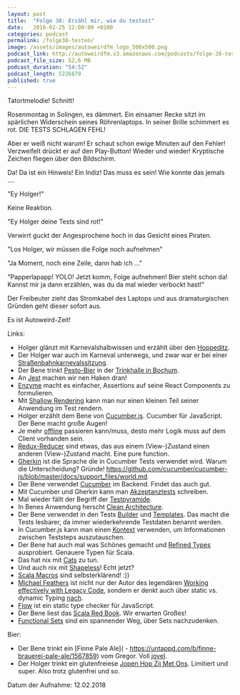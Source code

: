 ```yaml
---
layout: post
title:  "Folge 38: Erzähl mir, wie du testest"
date:   2018-02-25 12:00:00 +0100
categories: podcast
permalink: /folge38-testen/
image: /assets/images/autoweirdfm_logo_500x500.png
podcast_link: http://autoweirdfm.s3.amazonaws.com/podcasts/folge-38-testen.mp3
podcast_file_size: 52,6 MB
podcast_duration: "54:52"
podcast_length: 5226879
published: true
---
```

Tatortmelodie! Schnitt!

Rosenmontag in Solingen, es dämmert. Ein einsamer Recke sitzt im spärlichen Widerschein seines Röhrenlaptops. In seiner Brille schimmert es rot. DIE TESTS SCHLAGEN FEHL! 

Aber er weiß nicht warum! Er schaut schon ewige Minuten auf den Fehler! Verzweifelt drückt er auf den Play-Button! Wieder und wieder! Kryptische Zeichen fliegen über den Bildschirm. 

Da! Da ist ein Hinweis! Ein Indiz! Das muss es sein! Wie konnte das jemals ....

"Ey Holger!" 

Keine Reaktion.

"Ey Holger deine Tests sind rot!"

Verwirrt guckt der Angesprochene hoch in das Gesicht eines Piraten.

"Los Holger, wir müssen die Folge noch aufnehmen"

"Ja Moment, noch eine Zeile, dann hab ich ..."

"Papperlapapp! YOLO! Jetzt komm, Folge aufnehmen! Bier steht schon da! Kannst mir ja dann erzählen, was du da mal wieder verbockt hast!"

Der Freibeuter zieht das Stromkabel des Laptops und aus dramaturgischen Gründen geht dieser sofort aus.

Es ist Autoweird-Zeit!

Links:

- Holger glänzt mit Karnevalshalbwissen und erzählt über den [Hoppeditz](https://de.wikipedia.org/wiki/Hoppeditz).
- Der Holger war auch im Karneval unterwegs, und zwar war er bei einer [Straßenbahnkarnevalssitzung](https://www.report-d.de/Duesseldorf/Karneval/Willkommen-bei-der-2-x-2-ten-Strassenbahnkarnevalssitzung-der-Hoppediz-Wache-92182).
- Der Bene trinkt [Pesto-Bier](https://untappd.com/b/sakiskiy-alus-witbier/1125022) in der [Trinkhalle in Bochum](https://www.facebook.com/trinkhalleruhrgebeat/).
- An [Jest](https://facebook.github.io/jest/) machen wir nen Haken dran!
- [Enzyme](http://airbnb.io/enzyme/) macht es einfacher, Assertions auf seine React Components zu formulieren.
- Mit [Shallow Rendering](https://github.com/airbnb/enzyme/blob/master/docs/api/shallow.md) kann man nur einen kleinen Teil seiner Anwendung im Test rendern.
- Holger erzählt dem Bene von [Cucumber.js](https://github.com/cucumber/cucumber-js). Cucumber für JavaScript. Der Bene macht große Augen!
- Je mehr [offline](http://offlinefirst.org/) passieren kann/muss, desto mehr Logik muss auf dem Client vorhanden sein.
- [Redux-Reducer](https://redux.js.org/basics/reducers) sind etwas, das aus einem (View-)Zustand einen anderen (View-)Zustand macht. Eine pure function. 
- [Gherkin](https://github.com/cucumber/cucumber/wiki/Gherkin) ist die Sprache die in Cucumber Tests verwendet wird. Warum die Unterscheidung? Gründe!
https://github.com/cucumber/cucumber-js/blob/master/docs/support_files/world.md
- Der Bene verwendet [Cucumber](https://cucumber.io/) im Backend. Findet das auch gut.
- Mit Cucumber und Gherkin kann man [Akzeptanztests](https://de.wikipedia.org/wiki/Akzeptanztest_(Softwaretechnik)) schreiben.
- Mal wieder fällt der Begriff der [Testpyramide](https://martinfowler.com/bliki/TestPyramid.html).
- In Benes Anwendung herscht [Clean Architecture](https://8thlight.com/blog/uncle-bob/2012/08/13/the-clean-architecture.html).
- Der Bene verwendet in den Tests [Builder](https://de.wikipedia.org/wiki/Erbauer_(Entwurfsmuster)) und [Templates](https://github.com/britter/bootify-testpyramid/blob/master/src/test/java/de/codecentric/bootifytestpyramid/domain/OrderTemplates.java). Das macht die Tests lesbarer, da immer wiederkehrende Testdaten benannt werden.
- In Cucumber.js kann man einen [Kontext](https://github.com/cucumber/cucumber-js/blob/master/docs/support_files/world.md
) verwenden, um Informationen zwischen Teststeps auszutauschen.
- Der Bene hat auch mal was Schönes gemacht und [Refined Types](https://github.com/fthomas/refined) ausprobiert. Genauere Typen für Scala.
- Das hat nix mit [Cats](https://typelevel.org/cats/) zu tun.
- Und auch nix mit [Shapeless](https://github.com/milessabin/shapeless)! Echt jetzt?
- [Scala Macros](https://docs.scala-lang.org/overviews/macros/overview.html) sind selbsterklärend! :))
- [Michael Feathers](https://michaelfeathers.silvrback.com/) ist nicht nur der Autor des legendären [Working effectively with Legacy Code](https://www.goodreads.com/book/show/44919.Working_Effectively_with_Legacy_Code), sondern er denkt auch über static vs. dynamic Typing [nach](https://michaelfeathers.silvrback.com/the-ergonomics-of-type-checking).
- [Flow](https://flow.org/) ist ein static type checker für JavaScript.
- Der Bene liest das [Scala Red Book](https://www.manning.com/books/functional-programming-in-scala). Wir erwarten Großes!
- [Functional Sets](http://shirleyisnotageek.blogspot.de/2015/09/scala-note-2-functional-sets.html) sind ein spannender Weg, über Sets nachzudenken.

Bier:

- Der Bene trinkt ein [Finne Pale Ale]( - https://untappd.com/b/finne-brauerei-pale-ale/1567859) vom Gregor. Voll [jovel](https://www.mundmische.de/bedeutung/12357-jovel).
- Der Holger trinkt ein glutenfreiese [Jopen Hop Zij Met Ons](https://untappd.com/b/jopen-hop-zij-met-ons/1176696). Limitiert und super. Also trotz glutenfrei und so.

Datum der Aufnahme: 12.02.2018
